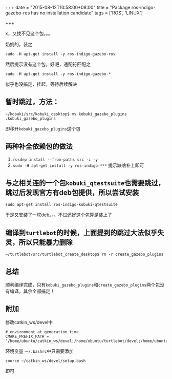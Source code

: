 +++
date = "2015-08-12T10:58:00+08:00"
title = "Package ros-indigo-gazebo-ros has no installation candidate"
tags = ['ROS', 'LINUX']

+++

x，又找不见这个包。。。

奶奶的，装之

`sudo -H apt-get install -y ros-indigo-gazebo-ros`

然后提示没有这个包，好吧，通配符匹配之

`sudo -H apt-get install -y ros-indigo-gazebo-*`

似乎也没搞定，挂起，等待后续解决

## 暂时跳过，方法：

`~/kobuki/src/kobuki_desktop$ mv kobuki_gazebo_plugins .kobuki_gazebo_plugins`

即移开`kobuki_gazebo_plugins`这个包

## 两种补全依赖包的做法

1.  `rosdep install --from-paths src -i -y`
2.  `sudo -H apt-get install -y ros-indigo-***` 提示缺啥补上即可

## 与之相关连的一个包`kobuki_qtestsuite`也需要跳过，跳过后发现官方有deb包提供，所以尝试安装

`sudo apt-get install ros-indigo-kobuki-qtestsuite`

于是又安装了一坨deb。。。不过还好这个包算是装上了

## 编译到`turtlebot`的时候，上面提到的跳过大法似乎失灵，所以只能暴力删除

`~/turtlebot/src/turtlebot_create_desktop$ rm -r create_gazebo_plugins`

## 总结

顺利编译完成，只有`kobuki_gazebo_plugins`和`create_gazebo_plugins`两个包没有编译，其余全部搞定！

## 附加

修改catkin_ws/devel中
```
# environment at generation time
CMAKE_PREFIX_PATH = '/home/ubuntu/catkin_ws/devel;/home/ubuntu/turtlebot/devel;/home/ubuntu/kobuki/devel;/home/ubuntu/rocon/devel;/opt/ros/indigo'.split(';')
```
环境变量
`～/.bashrc`中只需要添加

`source ~/catkin_ws/devel/setup.bash`

即可